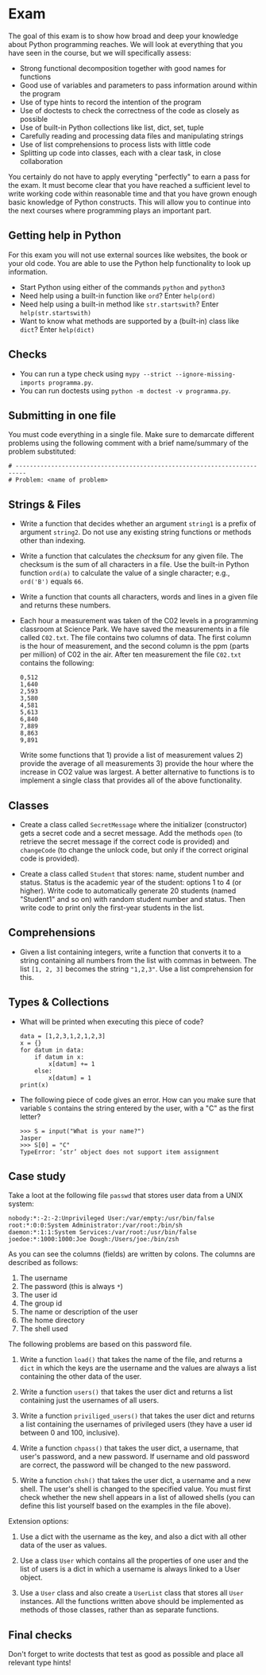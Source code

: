 # Exam

The goal of this exam is to show how broad and deep your knowledge about Python programming reaches. We will look at everything that you have seen in the course, but we will specifically assess:

- Strong functional decomposition together with good names for functions
- Good use of variables and parameters to pass information around within the program
- Use of type hints to record the intention of the program
- Use of doctests to check the correctness of the code as closely as possible
- Use of built-in Python collections like list, dict, set, tuple
- Carefully reading and processing data files and manipulating strings
- Use of list comprehensions to process lists with little code
- Splitting up code into classes, each with a clear task, in close collaboration

You certainly do not have to apply everyting "perfectly" to earn a pass for the exam. It must become clear that you have reached a sufficient level to write working code within reasonable time and that you have grown enough basic knowledge of Python constructs. This will allow you to continue into the next courses where programming plays an important part.

## Getting help in Python

For this exam you will not use external sources like websites, the book or your old code. You are able to use the Python help functionality to look up information.

- Start Python using either of the commands `python` and `python3`
- Need help using a built-in function like `ord`? Enter `help(ord)`
- Need help using a built-in method like `str.startswith`? Enter `help(str.startswith)`
- Want to know what methods are supported by a (built-in) class like `dict`? Enter `help(dict)`

## Checks

- You can run a type check using `mypy --strict --ignore-missing-imports programma.py`.
- You can run doctests using `python -m doctest -v programma.py`.

## Submitting in one file

You must code everything in a single file. Make sure to demarcate different problems using the following comment with a brief name/summary of the problem substituted:

    # -------------------------------------------------------------------------
    # Problem: <name of problem>

## Strings & Files

-   Write a function that decides whether an argument `string1` is a prefix of argument `string2`. Do not use any existing string functions or methods other than indexing.

-   Write a function that calculates the *checksum* for any given file. The checksum is the sum of all characters in a file. Use the built-in Python function `ord(a)` to calculate the value of a single character; e.g., `ord('B')` equals `66`.

-   Write a function that counts all characters, words and lines in a given file and returns these numbers.

-   Each hour a measurement was taken of the C02 levels in a programming classroom at Science Park. We have saved the measurements in a file called `C02.txt`. The file contains two columns of data. The first column is the hour of measurement, and the second column is the ppm (parts per million) of C02 in the air. After ten measurement the file `C02.txt` contains the following:

        0,512
        1,640
        2,593
        3,580
        4,581
        5,613
        6,840
        7,889
        8,863
        9,891

    Write some functions that 1) provide a list of measurement values 2) provide the average of all measurements 3) provide the hour where the increase in CO2 value was largest. A better alternative to functions is to implement a single class that provides all of the above functionality.

## Classes

-   Create a class called `SecretMessage` where the initializer (constructor) gets a secret code and a secret message. Add the methods `open` (to retrieve the secret message if the correct code is provided) and `changeCode` (to change the unlock code, but only if the correct original code is provided).

-   Create a class called `Student` that stores: name, student number and status. Status is the academic year of the student: options 1 to 4 (or higher). Write code to automatically generate 20 students (named "Student1" and so on) with random student number and status. Then write code to print only the first-year students in the list.

## Comprehensions

-   Given a list containing integers, write a function that converts it to a string containing all numbers from the list with commas in between. The list `[1, 2, 3]` becomes the string `"1,2,3"`. Use a list comprehension for this.

## Types & Collections

-   What will be printed when executing this piece of code?

        data = [1,2,3,1,2,1,2,3]
        x = {}
        for datum in data:
            if datum in x:
                x[datum] += 1
            else:
                x[datum] = 1
        print(x)

-   The following piece of code gives an error. How can you make sure that variable `S` contains the string entered by the user, with a "C" as the first letter?

        >>> S = input("What is your name?")
        Jasper
        >>> S[0] = "C"
        TypeError: ’str’ object does not support item assignment

## Case study

Take a loot at the following file `passwd` that stores user data from a UNIX system:

    nobody:*:-2:-2:Unprivileged User:/var/empty:/usr/bin/false
    root:*:0:0:System Administrator:/var/root:/bin/sh
    daemon:*:1:1:System Services:/var/root:/usr/bin/false
    joedoe:*:1000:1000:Joe Dough:/Users/joe:/bin/zsh

As you can see the columns (fields) are written by colons. The columns are described as follows:

1. The username
2. The password (this is always `*`)
3. The user id
4. The group id
5. The name or description of the user
6. The home directory
7. The shell used

The following problems are based on this password file.

1. Write a function `load()` that takes the name of the file, and returns a `dict` in which the keys are the username and the values ​​are always a list containing the other data of the user.

2. Write a function `users()` that takes the user dict and returns a list containing just the usernames of all users.

3. Write a function `priviliged_users()` that takes the user dict and returns a list containing the usernames of privileged users (they have a user id between 0 and 100, inclusive).

4. Write a function `chpass()` that takes the user dict, a username, that user's password, and a new password. If username and old password are correct, the password will be changed to the new password.

5. Write a function `chsh()` that takes the user dict, a username and a new shell. The user's shell is changed to the specified value. You must first check whether the new shell appears in a list of allowed shells (you can define this list yourself based on the examples in the file above).

Extension options:

1. Use a dict with the username as the key, and also a dict with all other data of the user as values.

2. Use a class `User` which contains all the properties of one user and the list of users is a dict in which a username is always linked to a User object.

3. Use a `User` class and also create a `UserList` class that stores all `User` instances. All the functions written above should be implemented as methods of those classes, rather than as separate functions.

## Final checks

Don't forget to write doctests that test as good as possible and place all relevant type hints!
